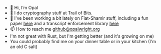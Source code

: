 - 👋 Hi, I’m Opal
- 👀 I do cryptography stuff at Trail of Bits.
- 🌱 I've been working a bit lately on Fiat-Shamir stuff, including a fun paper [here](https://eprint.iacr.org/2023/691) and a transcript enforcement library [here](https://github.com/trailofbits/decree)
- 📫 How to reach me github@opalwright.org
- I'm not great with Rust, but I'm getting better (and it's growing on me)
- You could probably find me on your dinner table or in your kitchen (I'm an old C salt)
